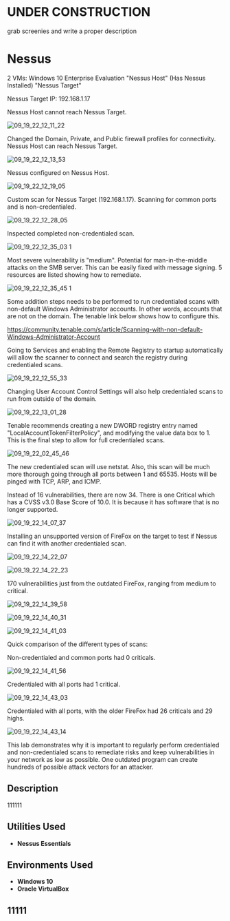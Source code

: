 <h1>UNDER CONSTRUCTION</h1>

grab screenies and write a proper description

<h1>Nessus</h1>

2 VMs: Windows 10 Enterprise Evaluation 
"Nessus Host" (Has Nessus Installed)
"Nessus Target" 


Nessus Target IP: 192.168.1.17


Nessus Host cannot reach Nessus Target.

![09_19_22_12_11_22](https://user-images.githubusercontent.com/112909705/191384959-6a95c215-d274-4b53-b6aa-1416388515f0.png)


Changed the Domain, Private, and Public firewall profiles for connectivity. Nessus Host can reach Nessus Target.

![09_19_22_12_13_53](https://user-images.githubusercontent.com/112909705/191394026-4423a4d3-132c-4e25-82b1-6e3109515988.png)

Nessus configured on Nessus Host.

![09_19_22_12_19_05](https://user-images.githubusercontent.com/112909705/191394086-cf8ccf5b-4ffe-4d83-9ff6-420c6a333410.png)

Custom scan for Nessus Target (192.168.1.17). Scanning for common ports and is non-credentialed. 

![09_19_22_12_28_05](https://user-images.githubusercontent.com/112909705/191394122-0629401e-0a67-4d2f-88cf-5893ae090724.png)

Inspected completed non-credentialed scan. 

![09_19_22_12_35_03 1](https://user-images.githubusercontent.com/112909705/191394163-fa34b7b9-c5ee-4ffe-908e-622acb6b2e9d.png)

Most severe vulnerability is "medium". Potential for man-in-the-middle attacks on the SMB server. This can be easily fixed with message signing. 5 resources are listed showing how to remediate.

![09_19_22_12_35_45 1](https://user-images.githubusercontent.com/112909705/191394181-3e4ddefb-820d-4e4e-9f15-a0551092858f.png)

Some addition steps needs to be performed to run credentialed scans with non-default Windows Administrator accounts. In other words, accounts that are not on the domain. The tenable link below shows how to configure this.

https://community.tenable.com/s/article/Scanning-with-non-default-Windows-Administrator-Account

Going to Services and enabling the Remote Registry to startup automatically will allow the scanner to connect and search the registry during credentialed scans. 

![09_19_22_12_55_33](https://user-images.githubusercontent.com/112909705/191394208-56ad2c11-f281-4a4d-92db-e9d9c2a8b1f1.png)

Changing User Account Control Settings will also help credentialed scans to run from outside of the domain. 

![09_19_22_13_01_28](https://user-images.githubusercontent.com/112909705/191394259-3f54e7e5-0474-4fc8-a3c9-148b42e489b2.png)

Tenable recommends creating a new DWORD registry entry named "LocalAccountTokenFilterPolicy", and modifying the value data box to 1. This is the final step to allow for full credentialed scans.  

![09_19_22_02_45_46](https://user-images.githubusercontent.com/112909705/191394311-fe839852-1818-4b9a-b681-584ab29b46d4.png)

The new credentialed scan will use netstat. Also, this scan will be much more thorough going through all ports between 1 and 65535. Hosts will be pinged with TCP, ARP, and ICMP. 

Instead of 16 vulnerabilities, there are now 34. There is one Critical which has a CVSS v3.0 Base Score of 10.0. It is because it has software that is no longer supported. 

![09_19_22_14_07_37](https://user-images.githubusercontent.com/112909705/191394360-201aebfc-e3c8-44cf-b770-c2108035e2c8.png)

Installing an unsupported version of FireFox on the target to test if Nessus can find it with another credentialed scan.  

![09_19_22_14_22_07](https://user-images.githubusercontent.com/112909705/191394391-dd3a0e88-0ed4-4c84-8377-80620aa9fd48.png)

![09_19_22_14_22_23](https://user-images.githubusercontent.com/112909705/191394400-3f816453-bb9b-4bc6-95ef-455094162d93.png)

170 vulnerabilities just from the outdated FireFox, ranging from medium to critical.  

![09_19_22_14_39_58](https://user-images.githubusercontent.com/112909705/191394429-5734cb18-d9b0-4e3a-891f-e833f41ef4fb.png)

![09_19_22_14_40_31](https://user-images.githubusercontent.com/112909705/191394467-cb02f907-869d-4326-9586-b145e2139d16.png)

![09_19_22_14_41_03](https://user-images.githubusercontent.com/112909705/191394561-17ba6b3b-0102-4b49-9916-ea56426ef6da.png)

Quick comparison of the different types of scans: 

Non-credentialed and common ports had 0 criticals.

![09_19_22_14_41_56](https://user-images.githubusercontent.com/112909705/191394596-428f75ac-f132-4aaa-839c-e4d6e17f03e4.png)

Credentialed with all ports had 1 critical. 

![09_19_22_14_43_03](https://user-images.githubusercontent.com/112909705/191394620-9f31a444-aa3c-4d14-8fda-30aca8493c6c.png)

Credentialed with all ports, with the older FireFox had 26 criticals and 29 highs.

![09_19_22_14_43_14](https://user-images.githubusercontent.com/112909705/191394664-d10c421d-ddef-4e8b-992c-8237506b0303.png)

This lab demonstrates why it is important to regularly perform credentialed and non-credentialed scans to remediate risks and keep vulnerabilities in your network as low as possible. One outdated program can create hundreds of possible attack vectors for an attacker. 


<h2>Description</h2>
111111
<br />


<h2>Utilities Used</h2>

- <b>Nessus Essentials</b> 

<h2>Environments Used </h2>

- <b>Windows 10</b> 
- <b>Oracle VirtualBox</b> 

<h2>11111</h2>



